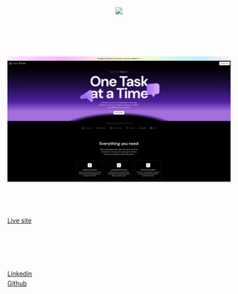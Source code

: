 <div align="center">
    <img src="https://skillicons.dev/icons?i=nextjs,tailwind,typescript" />

<h1 align="center" style="color:white;">
SaaS Landing Page
</h1>
<img src="public/sass-landing-page.png"
     alt="SaaS landing page"
     style="float: left; margin-right: 10px;" />
</div>
<p style="text-align:center; color:white; margin-top:350px;" >
A front-end application that allows users to explore SaaS product details.

</p>
<a style="text-decoration:underline;" href="https://sass-landing-page-jl.netlify.app/">Live site</a>
<h2 style="color:white;">
Developer Information
</h2>
<p style="color:white; font-weight:600;">Joseph Lang</p>
<div style="display:flex; flex-direction:column; gap:5px">
<a href="https://www.linkedin.com/in/jlang67/" style="text-decoration:underline;">Linkedin</a>
<a href="https://github.com/joseph-lang7" style="text-decoration:underline;">Github</a>
</div>
